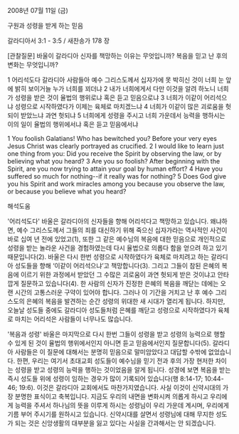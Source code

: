 2008년 07월 11일 (금)

구원과 성령을 받게 하는 믿음



갈라디아서 3:1 - 3:5 / 새찬송가 178 장


[관찰질문]
바울이 갈라디아 신자를 책망하는 이유는 무엇입니까? 
복음을 믿고 난 후의 변화는 무엇입니까? 

1 어리석도다 갈라디아 사람들아 예수 그리스도께서 십자가에 못 박히신 것이 너희 눈 앞에 밝히 보이거늘 누가 너희를 꾀더냐 
2 내가 너희에게서 다만 이것을 알려 하노니 너희가 성령을 받은 것이 율법의 행위로냐 혹은 듣고 믿음으로냐 
3 너희가 이같이 어리석으냐 성령으로 시작하였다가 이제는 육체로 마치겠느냐 
4 너희가 이같이 많은 괴로움을 헛되이 받았느냐 과연 헛되냐 
5 너희에게 성령을 주시고 너희 가운데서 능력을 행하시는 이의 일이 율법의 행위에서냐 혹은 듣고 믿음에서냐

1 You foolish Galatians! Who has bewitched you? Before your very eyes Jesus Christ was clearly portrayed as crucified. 
2 I would like to learn just one thing from you: Did you receive the Spirit by observing the law, or by believing what you heard? 
3 Are you so foolish? After beginning with the Spirit, are you now trying to attain your goal by human effort? 
4 Have you suffered so much for nothing--if it really was for nothing? 
5 Does God give you his Spirit and work miracles among you because you observe the law, or because you believe what you heard?

해석도움





'어리석도다'
 바울은 갈라디아의 신자들을 향해 어리석다고 책망하고 있습니다. 왜냐하면, 예수 그리스도께서 그들의 죄를 대신하기 위해 죽으신 십자가라는 역사적인 사건이 바로 십여 년 전에 있었고(1), 또한 그 같은 예수님의 복음에 대한 믿음으로 개인적으로 성령을 받는 놀라운 사건을 경험하였는데 다시 율법으로 의롭다 함을 얻으려 하고 있기 때문입니다(2). 바울은 다시 한번 성령으로 시작하였다가 육체로 마치려고 하는 갈라디아 성도들을 향해 ‘이같이 어리석으냐’고 책망합니다(3). 그리고 그들이 참된 은혜의 복음에 이르기 위한 과정에서 받았던 그 수많은 괴로움이 과연 헛되게 받은 것이냐고 안타깝게 질문하고 있습니다(4). 한 사람의 신자가 진정한 은혜의 복음을 깨닫는 데에는 오랜 시간의 고통스러운 구약이 있어야 합니다. 그러나 이 기간을 거치고 난 후 예수 그리스도의 은혜의 복음을 발견하는 순간 성령의 위대한 새 시대가 열리게 됩니다. 하지만, 오늘날 성도들 중에도 갈라디아 성도들처럼 은혜를 깨닫고 성령으로 시작하였다가 육체로 마치는 어리석은 사람들이 너무나도 많습니다.  

'복음과 성령'
 바울은 마지막으로 다시 한번 그들이 성령을 받고 성령의 능력으로 행할 수 있게 된 것이 율법의 행위에서인지 아니면 듣고 믿음에서인지 질문합니다(5). 갈라디아 사람들은 이 질문에 대해서는 분명히 믿음으로 말미암았다고 대답할 수밖에 없었습니다. 한편, 우리는 여기서 초대교회 성도들이 예수님을 믿기 전과 후의 가장 현저한 차이는 성령을 받고 성령의 능력을 행하는 것이었음을 알게 됩니다. 성경에 보면 복음을 받는 즉시 성도들 위에 성령이 임하는 경우가 많이 기록되어 있습니다(행 8:14-17; 10:44-46; 19:6). 이것은 갈라디아 교회에서도 마찬가지였습니다. 사실 이것이 신약시대의 가장 분명한 표식이고 축복입니다. 지금도 우리의 내면을 변화시켜 의롭게 하시고 우리에게 능력을 주셔서 하나님의 뜻을 이루게 하시는 성령님이 우리 가운데 계시며, 우리에게 기름 부어 주시기를 원하시고 있습니다. 신약시대를 살면서 성령님에 대해 무지한 성도가 되는 것은 신앙생활의 대부분을 잃고 있다는 사실을 간과해서는 안 되겠습니다.